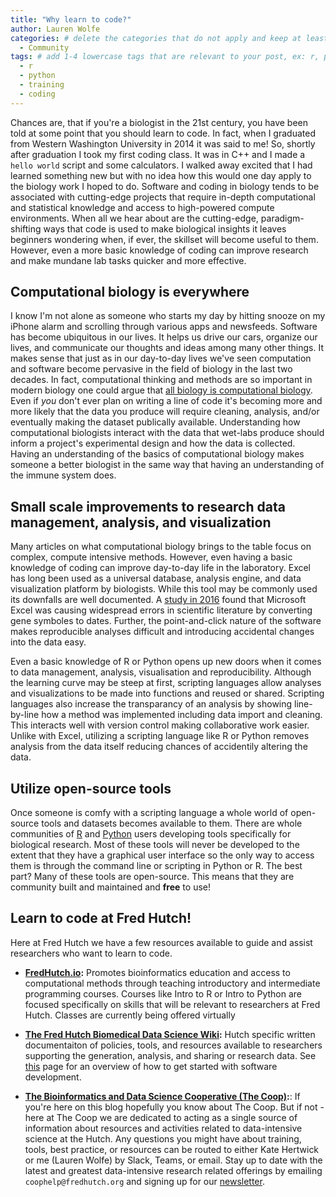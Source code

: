 ```yaml
---
title: "Why learn to code?"
author: Lauren Wolfe
categories: # delete the categories that do not apply and keep at least one
  - Community
tags: # add 1-4 lowercase tags that are relevant to your post, ex: r, python, genomics, workflows
  - r
  - python
  - training
  - coding
---
```

Chances are, that if you're a biologist in the 21st century, you have been told at some point that you should learn to code. In fact, when I graduated from Western Washington University in 2014 it was said to me! So, shortly after graduation I took my first coding class. It was in C++ and I made a `hello world` script and some calculators. I walked away excited that I had learned something new but with no idea how this would one day apply to the biology work I hoped to do. Software and coding in biology tends to be associated with cutting-edge projects that require in-depth computational and statistical knowledge and access to high-powered compute environments. When all we hear about are the cutting-edge, paradigm-shifting ways that code is used to make biological insights it leaves beginners wondering when, if ever, the skillset will become useful to them. However, even a more basic knowledge of coding can improve research and make mundane lab tasks quicker and more effective.

## Computational biology is everywhere

I know I'm not alone as someone who starts my day by hitting snooze on my iPhone alarm and scrolling through various apps and newsfeeds. Software has become ubiquitous in our lives. It helps us drive our cars, organize our lives, and communicate our thoughts and ideas among many other things. It makes sense that just as in our day-to-day lives we've seen computation and software become pervasive in the field of biology in the last two decades. In fact, computational thinking and methods are so important in modern biology one could argue that [all biology is computational biology](https://journals.plos.org/plosbiology/article?id=10.1371/journal.pbio.2002050). Even if *you* don't ever plan on writing a line of code it's becoming more and more likely that the data you produce will require cleaning, analysis, and/or eventually making the dataset publically available. Understanding how computational biologists interact with the data that wet-labs produce should inform a project's experimental design and how the data is collected. Having an understanding of the basics of computational biology makes someone a better biologist in the same way that having an understanding of the immune system does.

## Small scale improvements to research data management, analysis, and visualization

Many articles on what computational biology brings to the table focus on complex, compute intensive methods. However, even having a basic knowledge of coding can improve day-to-day life in the laboratory. Excel has long been used as a universal database, analysis engine, and data visualization platform by biologists. While this tool may be commonly used its downfalls are well documented. A [study in 2016](https://genomebiology.biomedcentral.com/articles/10.1186/s13059-016-1044-7) found that Microsoft Excel was causing widespread errors in scientific literature by converting gene symboles to dates. Further, the point-and-click nature of the software makes reproducible analyses difficult and introducing accidental changes into the data easy.

Even a basic knowledge of R or Python opens up new doors when it comes to data management, analysis, visualisation and reproducibility. Although the learning curve may be steep at first, scripting languages allow analyses and visualizations to be made into functions and reused or shared. Scripting languages also increase the transparancy of an analysis by showing line-by-line how a method was implemented including data import and cleaning. This interacts well with version control making collaborative work easier. Unlike with Excel, utilizing a scripting language like R or Python removes analysis from the data itself reducing chances of accidentily altering the data.

## Utilize open-source tools

Once someone is comfy with a scripting language a whole world of open-source tools and datasets becomes available to them. There are whole communities of [R](https://www.bioconductor.org/) and [Python](https://biopython.org/) users developing tools specifically for biological research. Most of these tools will never be developed to the extent that they have a graphical user interface so the only way to access them is through the command line or scripting in Python or R. The best part? Many of these tools are open-source. This means that they are community built and maintained and **free** to use!

## Learn to code at Fred Hutch!

Here at Fred Hutch we have a few resources available to guide and assist researchers who want to learn to code.

* **[FredHutch.io](http://www.fredhutch.io/):** Promotes bioinformatics education and access to computational methods through teaching introductory and intermediate programming courses. Courses like Intro to R or Intro to Python are focused specifically on skills that will be relevant to researchers at Fred Hutch. Classes are currently being offered virtually 

* **[The Fred Hutch Biomedical Data Science Wiki](https://sciwiki.fredhutch.org/):** Hutch specific written documentaiton of policies, tools, and resources available to researchers supporting the generation, analysis, and sharing or research data. See [this](https://sciwiki.fredhutch.org/scicomputing/software_overview/) page for an overview of how to get started with software development.

* **[The Bioinformatics and Data Science Cooperative (The Coop)](https://research.fhcrc.org/coop/en.html):**: If you're here on this blog hopefully you know about The Coop. But if not - here at The Coop we are dedicated to acting as a single source of information about resources and activities related to data-intensive science at the Hutch. Any questions you might have about training, tools, best practice, or resources can be routed to either Kate Hertwick or me (Lauren Wolfe) by Slack, Teams, or email. Stay up to date with the latest and greatest data-intensive research related offerings by emailing `coophelp@fredhutch.org` and signing up for our [newsletter](http://research.fhcrc.org/coop/en/newsletter.html).
